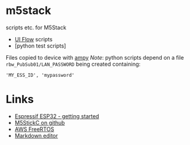 # m5stack
scripts etc. for M5Stack

* [UI Flow](https://flow.m5stack.com/) scripts
* [python test scripts]

Files copied to device with [ampy](https://github.com/scientifichackers/ampy)
_Note_: python scripts depend on a file `rbw_PubSub01/LAN_PASSWORD` being created containing:
~~~~
'MY_ESS_ID', 'mypassword'
~~~~


# Links
- [Espressif ESP32 - getting started](https://docs.espressif.com/projects/esp-idf/en/latest/esp32/get-started/index.html)
- [M5StickC on github](https://github.com/m5stack/M5StickC)
- [AWS FreeRTOS](https://docs.aws.amazon.com/freertos/latest/userguide/getting_started_espressif.html)
- [Markdown editor](https://stackedit.io/app#)

